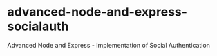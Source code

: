 # advanced-node-and-express-socialauth
Advanced Node and Express - Implementation of Social Authentication
